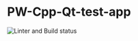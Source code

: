 # PW-Cpp-Qt-test-app

![Linter and Build status](https://github.com/troyane/PW-Cpp-Qt-test-app/actions/workflows/build.yml/badge.svg?event=push)

